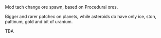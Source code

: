 Mod tach change ore spawn, based on Procedural ores.

Bigger and rarer patchec on planets, while asteroids do have only ice, ston, paltinum, gold and bit of uranium.

TBA